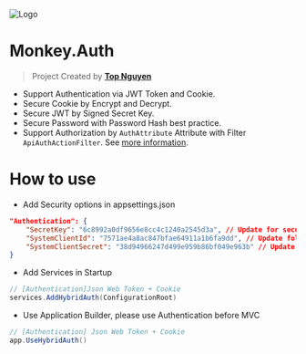 ﻿![Logo](favicon.ico)
# Monkey.Auth
> Project Created by [**Top Nguyen**](http://topnguyen.net)

- Support Authentication via JWT Token and Cookie.
- Secure Cookie by Encrypt and Decrypt.
- Secure JWT by Signed Secret Key.
- Secure Password with Password Hash best practice.
- Support Authorization by `AuthAttribute` Attribute with Filter `ApiAuthActionFilter`. See [more information](Filters/Readme.md).

# How to use
- Add Security options in appsettings.json

```json
"Authentication": {
    "SecretKey": "6c8992a0df9656e8cc4c1240a2545d3a", // Update for security purpose
    "SystemClientId": "7571ae4a8ac847bfae64911a1b6fa9dd", // Update follow databasse for your system client id
    "SystemClientSecret": "38d94966247d499e959b86bf049e963b" // Update follow databasse for your system client secret
}
```

- Add Services in Startup

```csharp
// [Authentication]Json Web Token + Cookie 
services.AddHybridAuth(ConfigurationRoot)
```

- Use Application Builder, please use Authentication before MVC
```csharp
// [Authentication] Json Web Token + Cookie
app.UseHybridAuth()
```
